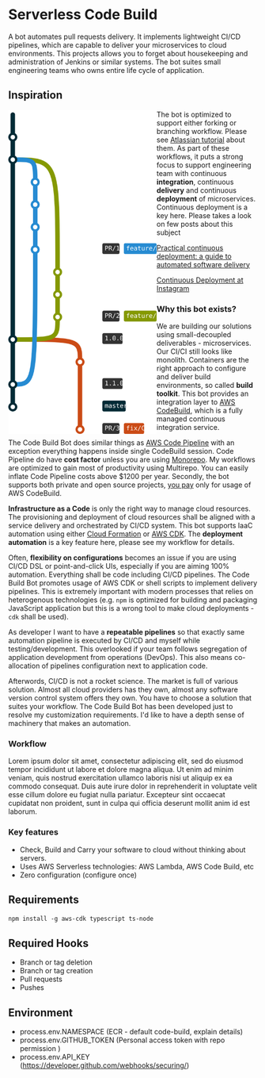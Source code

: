 # Serverless Code Build

A bot automates pull requests delivery. It implements lightweight CI/CD pipelines, which are capable to deliver your microservices to cloud environments. This projects allows you to forget about housekeeping and administration of Jenkins or similar systems. The bot suites small engineering teams who owns entire life cycle of application.

## Inspiration

<img src="./workflow.svg" width="300" align="left"/>

The bot is optimized to support either forking or branching workflow. Please see [Atlassian tutorial](https://www.atlassian.com/git/tutorials/comparing-workflows#forking-workflow) about them. As part of these workflows, it puts a strong focus to support engineering team with continuous **integration**, continuous **delivery** and continuous **deployment** of microservices. Continuous deployment is a key here. Please takes a look on few posts about this subject

[Practical continuous deployment: a guide to automated software delivery](https://www.atlassian.com/blog/continuous-delivery/practical-continuous-deployment) 

[Continuous Deployment at Instagram](https://instagram-engineering.com/continuous-deployment-at-instagram-1e18548f01d1)


### Why this bot exists?

We are building our solutions using small-decoupled deliverables - microservices. Our CI/CI still looks like monolith. Containers are the right approach to configure and deliver build environments, so called **build toolkit**. This bot provides an integration layer to [AWS CodeBuild](https://aws.amazon.com/codebuild/), which is a fully managed continuous integration service.

The Code Build Bot does similar things as [AWS Code Pipeline](https://aws.amazon.com/codepipeline/) with an exception everything happens inside single CodeBuild session. Code Pipeline do have **cost factor** unless you are using [Monorepo](https://en.wikipedia.org/wiki/Monorepo). My workflows are optimized to gain most of productivity using Multirepo. You can easily inflate Code Pipeline costs above $1200 per year. Secondly, the bot supports both private and open source projects, [you pay](https://aws.amazon.com/codebuild/pricing/) only for usage of AWS CodeBuild.

**Infrastructure as a Code** is only the right way to manage cloud resources. The provisioning and deployment of cloud resources shall be aligned with a service delivery and orchestrated by CI/CD system. This bot supports IaaC automation using either [Cloud Formation](https://aws.amazon.com/cloudformation/) or [AWS CDK](https://docs.aws.amazon.com/cdk/latest/guide/home.html). The **deployment automation** is a key feature here, please see my workflow for details. 

Often, **flexibility on configurations** becomes an issue if you are using CI/CD DSL or point-and-click UIs, especially if you are aiming 100% automation. Everything shall be code including CI/CD pipelines. The Code Build Bot promotes usage of AWS CDK or shell scripts to implement delivery pipelines. This is extremely important with modern processes that relies on heterogenous technologies (e.g. `npm` is optimized for building and packaging JavaScript application but this is a wrong tool to make cloud deployments - `cdk` shall be used). 

As developer I want to have a **repeatable pipelines** so that exactly same automation pipeline is executed by CI/CD and myself while testing/development. This overlooked if your team follows segregation of application development from operations (DevOps). This also means co-allocation of pipelines configuration next to application code. 

<!--
TODO:
  * Cloud Secret Management
  * Privately Owned Build Environments
-->

Afterwords, CI/CD is not a rocket science. The market is full of various solution. Almost all cloud providers has they own, almost any software version control system offers they own. You have to choose a solution that suites your workflow. The Code Build Bot has been developed just to resolve my customization requirements. I'd like to have a depth sense of machinery that makes an automation.


### Workflow


Lorem ipsum dolor sit amet, consectetur adipiscing elit, sed do eiusmod tempor incididunt ut labore et dolore magna aliqua. Ut enim ad minim veniam, quis nostrud exercitation ullamco laboris nisi ut aliquip ex ea commodo consequat. Duis aute irure dolor in reprehenderit in voluptate velit esse cillum dolore eu fugiat nulla pariatur. Excepteur sint occaecat cupidatat non proident, sunt in culpa qui officia deserunt mollit anim id est laborum.


### Key features

* Check, Build and Carry your software to cloud without thinking about servers.
* Uses AWS Serverless technologies: AWS Lambda, AWS Code Build, etc
* Zero configuration (configure once)


## Requirements

```
npm install -g aws-cdk typescript ts-node
```

## Required Hooks

- Branch or tag deletion
- Branch or tag creation
- Pull requests
- Pushes


## Environment

- process.env.NAMESPACE (ECR - default code-build, explain details)
- process.env.GITHUB_TOKEN (Personal access token with repo permission )
- process.env.API_KEY (https://developer.github.com/webhooks/securing/)





